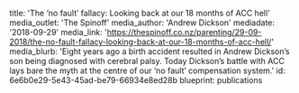title: 'The ‘no fault’ fallacy: Looking back at our 18 months of ACC hell'
media_outlet: 'The Spinoff'
media_author: 'Andrew Dickson'
mediadate: '2018-09-29'
media_link: 'https://thespinoff.co.nz/parenting/29-09-2018/the-no-fault-fallacy-looking-back-at-our-18-months-of-acc-hell/'
media_blurb: 'Eight years ago a birth accident resulted in Andrew Dickson’s son being diagnosed with cerebral palsy. Today Dickson’s battle with ACC lays bare the myth at the centre of our ‘no fault’ compensation system.'
id: 6e6b0e29-5e43-45ad-be79-66934e8ed28b
blueprint: publications
